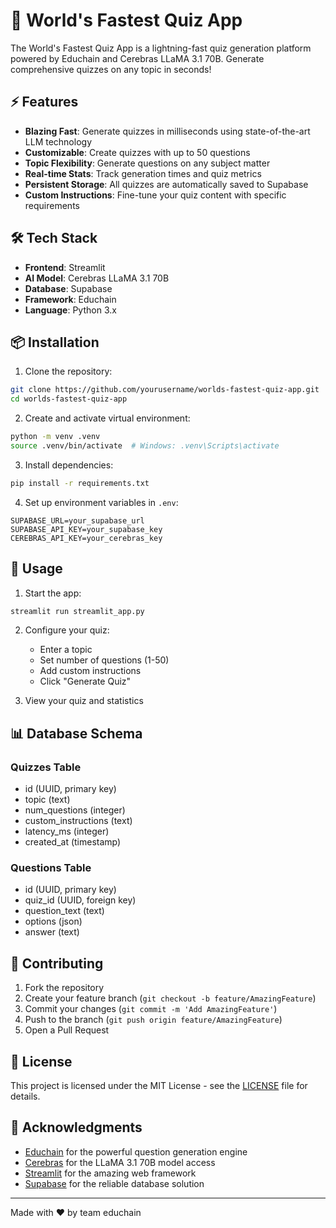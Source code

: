 # 🚀 World's Fastest Quiz App

The World's Fastest Quiz App is a lightning-fast quiz generation platform powered by Educhain and Cerebras LLaMA 3.1 70B. Generate comprehensive quizzes on any topic in seconds!

## ⚡ Features

- **Blazing Fast**: Generate quizzes in milliseconds using state-of-the-art LLM technology
- **Customizable**: Create quizzes with up to 50 questions
- **Topic Flexibility**: Generate questions on any subject matter
- **Real-time Stats**: Track generation times and quiz metrics
- **Persistent Storage**: All quizzes are automatically saved to Supabase
- **Custom Instructions**: Fine-tune your quiz content with specific requirements

## 🛠️ Tech Stack

- **Frontend**: Streamlit
- **AI Model**: Cerebras LLaMA 3.1 70B
- **Database**: Supabase
- **Framework**: Educhain
- **Language**: Python 3.x

## 📦 Installation

1. Clone the repository:
```bash
git clone https://github.com/yourusername/worlds-fastest-quiz-app.git
cd worlds-fastest-quiz-app
```

2. Create and activate virtual environment:
```bash
python -m venv .venv
source .venv/bin/activate  # Windows: .venv\Scripts\activate
```

3. Install dependencies:
```bash
pip install -r requirements.txt
```

4. Set up environment variables in `.env`:
```env
SUPABASE_URL=your_supabase_url
SUPABASE_API_KEY=your_supabase_key
CEREBRAS_API_KEY=your_cerebras_key
```

## 🚀 Usage

1. Start the app:
```bash
streamlit run streamlit_app.py
```

2. Configure your quiz:
   - Enter a topic
   - Set number of questions (1-50)
   - Add custom instructions
   - Click "Generate Quiz"

3. View your quiz and statistics

## 📊 Database Schema

### Quizzes Table
- id (UUID, primary key)
- topic (text)
- num_questions (integer)
- custom_instructions (text)
- latency_ms (integer)
- created_at (timestamp)

### Questions Table
- id (UUID, primary key)
- quiz_id (UUID, foreign key)
- question_text (text)
- options (json)
- answer (text)

## 🤝 Contributing

1. Fork the repository
2. Create your feature branch (`git checkout -b feature/AmazingFeature`)
3. Commit your changes (`git commit -m 'Add AmazingFeature'`)
4. Push to the branch (`git push origin feature/AmazingFeature`)
5. Open a Pull Request

## 📝 License

This project is licensed under the MIT License - see the [LICENSE](LICENSE) file for details.

## 🙏 Acknowledgments

- [Educhain](https://educhain.in
  ) for the powerful question generation engine
- [Cerebras](https://cerebras.ai) for the LLaMA 3.1 70B model access
- [Streamlit](https://streamlit.io) for the amazing web framework
- [Supabase](https://supabase.com) for the reliable database solution

---

Made with ❤️ by team educhain


